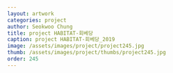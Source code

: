 ```yaml
---
layout: artwork 
categories: project 
author: Seokwoo Chung 
title: project HABITAT-회베당 
caption: project HABITAT-회베당_2019 
image: /assets/images/project/project245.jpg 
thumb: /assets/images/project/thumbs/project245.jpg 
order: 245 
---
```

